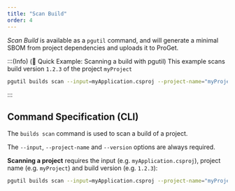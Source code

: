 ```yaml
---
title: "Scan Build"
order: 4
---
```


*Scan Build* is available as a `pgutil` command, and will generate a minimal SBOM from project dependencies and uploads it to ProGet.

:::(Info) (🚀 Quick Example: Scanning a build with pgutil)
This example scans build version `1.2.3` of the project `myProject`

```bash
pgutil builds scan --input=myApplication.csproj --project-name="myProject" --version=1.2.3
```
:::

## Command Specification (CLI)
The `builds scan` command is used to scan a build of a project.

The `--input`, `--project-name` and `--version` options are always required.

**Scanning a project** requires the input (e.g. `myApplication.csproj`), project name (e.g. `myProject`) and build version (e.g. `1.2.3`):

```bash
pgutil builds scan --input=myApplication.csproj --project-name="myProject" --version=1.2.3
```